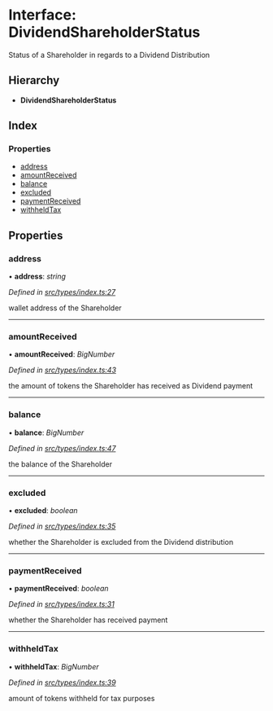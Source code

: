 # Interface: DividendShareholderStatus

Status of a Shareholder in regards to a Dividend Distribution

## Hierarchy

* **DividendShareholderStatus**

## Index

### Properties

* [address](_types_index_.dividendshareholderstatus.md#address)
* [amountReceived](_types_index_.dividendshareholderstatus.md#amountreceived)
* [balance](_types_index_.dividendshareholderstatus.md#balance)
* [excluded](_types_index_.dividendshareholderstatus.md#excluded)
* [paymentReceived](_types_index_.dividendshareholderstatus.md#paymentreceived)
* [withheldTax](_types_index_.dividendshareholderstatus.md#withheldtax)

## Properties

###  address

• **address**: *string*

*Defined in [src/types/index.ts:27](https://github.com/PolymathNetwork/polymath-sdk/blob/fb8c7c9/src/types/index.ts#L27)*

wallet address of the Shareholder

___

###  amountReceived

• **amountReceived**: *BigNumber*

*Defined in [src/types/index.ts:43](https://github.com/PolymathNetwork/polymath-sdk/blob/fb8c7c9/src/types/index.ts#L43)*

the amount of tokens the Shareholder has received as Dividend payment

___

###  balance

• **balance**: *BigNumber*

*Defined in [src/types/index.ts:47](https://github.com/PolymathNetwork/polymath-sdk/blob/fb8c7c9/src/types/index.ts#L47)*

the balance of the Shareholder

___

###  excluded

• **excluded**: *boolean*

*Defined in [src/types/index.ts:35](https://github.com/PolymathNetwork/polymath-sdk/blob/fb8c7c9/src/types/index.ts#L35)*

whether the Shareholder is excluded from the Dividend distribution

___

###  paymentReceived

• **paymentReceived**: *boolean*

*Defined in [src/types/index.ts:31](https://github.com/PolymathNetwork/polymath-sdk/blob/fb8c7c9/src/types/index.ts#L31)*

whether the Shareholder has received payment

___

###  withheldTax

• **withheldTax**: *BigNumber*

*Defined in [src/types/index.ts:39](https://github.com/PolymathNetwork/polymath-sdk/blob/fb8c7c9/src/types/index.ts#L39)*

amount of tokens withheld for tax purposes
